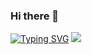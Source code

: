 ### Hi there 👋

[![Typing SVG](https://readme-typing-svg.herokuapp.com?font=Kaushan+Script&size=24&pause=1000&color=2C86F7&center=true&vCenter=true&width=435&lines=Hallo%2C+I+Adam+Ramdan;I'm+a+Web+Design+%26+Web+Developer+)](https://git.io/typing-svg)
<img src="https://user-images.githubusercontent.com/73097560/115834477-dbab4500-a447-11eb-908a-139a6edaec5c.gif">

<!--
**ar-kun/ar-kun** is a ✨ _special_ ✨ repository because its `README.md` (this file) appears on your GitHub profile.

Here are some ideas to get you started:

- 🔭 I’m currently working on ...
- 🌱 I’m currently learning ...
- 👯 I’m looking to collaborate on ...
- 🤔 I’m looking for help with ...
- 💬 Ask me about ...
- 📫 How to reach me: ...
- 😄 Pronouns: ...
- ⚡ Fun fact: ...
-->

